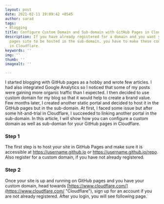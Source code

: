 ```yaml
---
layout: post
date: 2021-02-11 19:09:42 +0545
author: sarad
tags:
- Blogging
title: Configure Custom Domain and Sub-domain with GitHub Pages in Cloudflare
description: If you have already registered for a domain and you want your GitHub
  pages site to be hosted in the sub-domain, you have to make these configurations
  in Cloudflare.
keywords: ''
img: ''
thumb: ''
imagealt: ''

---
```

I started blogging with GitHub pages as a hobby and wrote few articles. I had also integrated Google Analytics so I noticed that some of my posts were gaining more organic traffic than I expected. I then decided to use custom domain for my blog so that it would help to create a brand value. Few months later, I created another static portal and decided to host it in the GitHub pages but in the sub-domain. At first, I faced some issue but after some hit-and-trial in Cloudflare, I succeeded to linking another portal in the sub-domain. In this article, I will show how you can configure a custom domain as well as sub-domian for your GitHub pages in Cloudflare.

### Step 1

The first step is to host your site in GitHub Pages and make sure it is accessible at https://username.github.io or https://username.github.io/repo. Also register for a custom domain, if you have not already registered.

### Step 2

Once your site is up and running on GitHub pages and you have your custom domain, head towards [https://www.cloudflare.com/](https://www.cloudflare.com/ "Cloudflare"), sign up for an account if you are not already registered. After you login, you will see following page. 